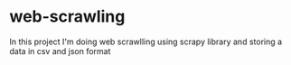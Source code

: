 # web-scrawling
In this project I'm doing web scrawlling using scrapy library and storing a data in csv and json format
